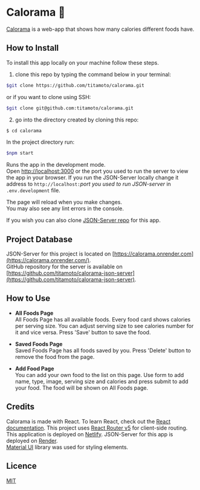 # Calorama 🍅

[Calorama](https://calorama.netlify.app/) is a web-app that shows how many calories different foods have.

## How to Install

To install this app locally on your machine follow these steps.

1. clone this repo by typing the command below in your terminal:

```bash
$git clone https://github.com/titamoto/calorama.git
```

or if you want to clone using SSH:

```bash
$git clone git@github.com:titamoto/calorama.git
```

2.  go into the directory created by cloning this repo:

```bash
$ cd calorama
```

In the project directory run:

```bash
$npm start
```

Runs the app in the development mode.\
Open [http://localhost:3000](http://localhost:3000) or the port you used to run the server to view the app in your browser. If you run the JSON-Server locally change it address to `http://localhost:`_port you used to run JSON-server_ in `.env.development` file.

The page will reload when you make changes.\
You may also see any lint errors in the console.

If you wish you can also clone [JSON-Server repo](https://github.com/titamoto/calorama-json-server) for this app.

## Project Database

JSON-Server for this project is located on [https://calorama.onrender.com](https://calorama.onrender.com/).  
GitHub repository for the server is available on [https://github.com/titamoto/calorama-json-server](https://github.com/titamoto/calorama-json-server).

## How to Use

- **All Foods Page**  
  All Foods Page has all available foods. Every food card shows calories per serving size. You can adjust serving size to see calories number for it and vice versa. Press 'Save' button to save the food.

- **Saved Foods Page**  
  Saved Foods Page has all foods saved by you. Press 'Delete' button to remove the food from the page.

- **Add Food Page**  
  You can add your own food to the list on this page. Use form to add name, type, image, serving size and calories and press submit to add your food. The food will be shown on All Foods page.

## Credits

Calorama is made with React. To learn React, check out the [React documentation](https://reactjs.org/).
This project uses [React Router v5](https://v5.reactrouter.com/) for client-side routing.  
This application is deployed on [Netlify](https://www.netlify.com/). JSON-Server for this app is deployed on [Render](http://render.com).  
[Material UI](https://mui.com/) library was used for styling elements.

## Licence

[MIT](https://choosealicense.com/licenses/mit/)
